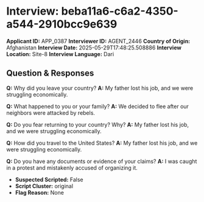 # Interview: beba11a6-c6a2-4350-a544-2910bcc9e639
**Applicant ID:** APP_0387
**Interviewer ID:** AGENT_2446
**Country of Origin:** Afghanistan
**Interview Date:** 2025-05-29T17:48:25.508886
**Interview Location:** Site-8
**Interview Language:** Dari

## Question & Responses

**Q:** Why did you leave your country?
**A:** My father lost his job, and we were struggling economically.

**Q:** What happened to you or your family?
**A:** We decided to flee after our neighbors were attacked by rebels.

**Q:** Do you fear returning to your country? Why?
**A:** My father lost his job, and we were struggling economically.

**Q:** How did you travel to the United States?
**A:** My father lost his job, and we were struggling economically.

**Q:** Do you have any documents or evidence of your claims?
**A:** I was caught in a protest and mistakenly accused of organizing it.

- **Suspected Scripted:** False
- **Script Cluster:** original
- **Flag Reason:** None